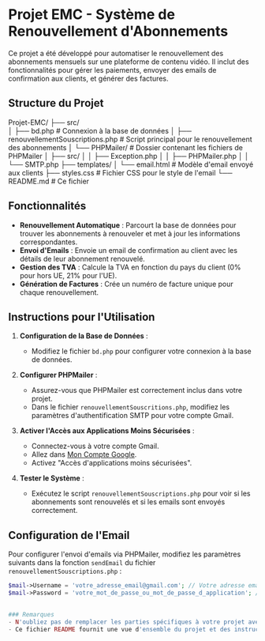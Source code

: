 # Projet EMC - Système de Renouvellement d'Abonnements

Ce projet a été développé pour automatiser le renouvellement des abonnements mensuels sur une plateforme de contenu vidéo. Il inclut des fonctionnalités pour gérer les paiements, envoyer des emails de confirmation aux clients, et générer des factures.

## Structure du Projet
Projet-EMC/ ├── src/ <br>
                  │ ├── bd.php # Connexion à la base de données 
                  │ ├── renouvellementSouscriptions.php # Script principal pour le renouvellement des abonnements 
                  │ └── PHPMailer/ # Dossier contenant les fichiers de PHPMailer 
                    │ ├── src/ │ │ ├── Exception.php │ │ ├── PHPMailer.php │ │ └── SMTP.php 
                  ├── templates/ 
                    │ └── email.html # Modèle d'email envoyé aux clients 
                    ├── styles.css # Fichier CSS pour le style de l'email 
                    └── README.md # Ce fichier

## Fonctionnalités

- **Renouvellement Automatique** : Parcourt la base de données pour trouver les abonnements à renouveler et met à jour les informations correspondantes.
- **Envoi d'Emails** : Envoie un email de confirmation au client avec les détails de leur abonnement renouvelé.
- **Gestion des TVA** : Calcule la TVA en fonction du pays du client (0% pour hors UE, 21% pour l'UE).
- **Génération de Factures** : Crée un numéro de facture unique pour chaque renouvellement.

## Instructions pour l'Utilisation

1. **Configuration de la Base de Données** : 
   - Modifiez le fichier `bd.php` pour configurer votre connexion à la base de données.

2. **Configurer PHPMailer** :
   - Assurez-vous que PHPMailer est correctement inclus dans votre projet.
   - Dans le fichier `renouvellementSouscritions.php`, modifiez les paramètres d'authentification SMTP pour votre compte Gmail.

3. **Activer l'Accès aux Applications Moins Sécurisées** :
   - Connectez-vous à votre compte Gmail.
   - Allez dans [Mon Compte Google](https://myaccount.google.com/security).
   - Activez "Accès d'applications moins sécurisées".

4. **Tester le Système** :
   - Exécutez le script `renouvellementSouscriptions.php` pour voir si les abonnements sont renouvelés et si les emails sont envoyés correctement.

## Configuration de l'Email

Pour configurer l'envoi d'emails via PHPMailer, modifiez les paramètres suivants dans la fonction `sendEmail` du fichier `renouvellementSouscriptions.php` :

```php
$mail->Username = 'votre_adresse_email@gmail.com'; // Votre adresse email Gmail
$mail->Password = 'votre_mot_de_passe_ou_mot_de_passe_d_application'; // Votre mot de passe ou mot de passe d'application
                    

### Remarques
- N'oubliez pas de remplacer les parties spécifiques à votre projet avec vos propres informations (comme le nom de l'entreprise, les adresses email, etc.).
- Ce fichier README fournit une vue d'ensemble du projet et des instructions claires pour qu'une autre personne puisse le configurer et l'utiliser facilement. 
                    
